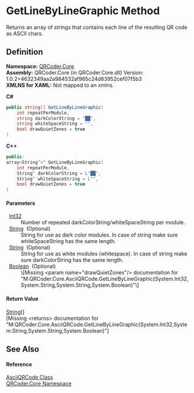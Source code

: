 # GetLineByLineGraphic Method


Returns an array of strings that contains each line of the resulting QR code as ASCII chars.



## Definition
**Namespace:** <a href="N_QRCoder_Core.md">QRCoder.Core</a>  
**Assembly:** QRCoder.Core (in QRCoder.Core.dll) Version: 1.0.2+4632349aa2a984532af965c24d83952cef07f5b3  
**XMLNS for XAML:** Not mapped to an xmlns.

**C#**
``` C#
public string[] GetLineByLineGraphic(
	int repeatPerModule,
	string darkColorString = "██",
	string whiteSpaceString = "",
	bool drawQuietZones = true
)
```
**C++**
``` C++
public:
array<String^>^ GetLineByLineGraphic(
	int repeatPerModule, 
	String^ darkColorString = L"██", 
	String^ whiteSpaceString = L"", 
	bool drawQuietZones = true
)
```



#### Parameters
<dl><dt>  <a href="https://learn.microsoft.com/dotnet/api/system.int32" target="_blank" rel="noopener noreferrer">Int32</a></dt><dd>Number of repeated darkColorString/whiteSpaceString per module.</dd><dt>  <a href="https://learn.microsoft.com/dotnet/api/system.string" target="_blank" rel="noopener noreferrer">String</a>  (Optional)</dt><dd>String for use as dark color modules. In case of string make sure whiteSpaceString has the same length.</dd><dt>  <a href="https://learn.microsoft.com/dotnet/api/system.string" target="_blank" rel="noopener noreferrer">String</a>  (Optional)</dt><dd>String for use as white modules (whitespace). In case of string make sure darkColorString has the same length.</dd><dt>  <a href="https://learn.microsoft.com/dotnet/api/system.boolean" target="_blank" rel="noopener noreferrer">Boolean</a>  (Optional)</dt><dd>\[Missing &lt;param name="drawQuietZones"/&gt; documentation for "M:QRCoder.Core.AsciiQRCode.GetLineByLineGraphic(System.Int32,System.String,System.String,System.Boolean)"\]</dd></dl>

#### Return Value
<a href="https://learn.microsoft.com/dotnet/api/system.string" target="_blank" rel="noopener noreferrer">String</a>[]  
\[Missing &lt;returns&gt; documentation for "M:QRCoder.Core.AsciiQRCode.GetLineByLineGraphic(System.Int32,System.String,System.String,System.Boolean)"\]

## See Also


#### Reference
<a href="T_QRCoder_Core_AsciiQRCode.md">AsciiQRCode Class</a>  
<a href="N_QRCoder_Core.md">QRCoder.Core Namespace</a>  
